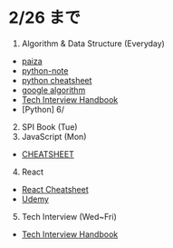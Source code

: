 # 2/26 まで

1. Algorithm & Data Structure (Everyday)

- [paiza](https://paiza.jp/challenges)
- [python-note](python-algorithm\python-notes.md)
- [python cheatsheet](python-algorithm\python_cheat_sheet.pdf)
- [google algorithm](https://techdevguide.withgoogle.com/paths/data-structures-and-algorithms/)
- [Tech Interview Handbook](https://www.techinterviewhandbook.org/introduction)
- [Python] 
 6/  
2. SPI Book (Tue)
3. JavaScript (Mon)

- [CHEATSHEET](javascript-interview-questions\README.md)

4. React

- [React Cheatsheet](https://www.freecodecamp.org/news/react-cheatsheet-with-real-world-examples/)
- [Udemy](https://www.udemy.com/course/react-the-complete-guide-incl-redux/learn/lecture/25601588?start=21#overview)

5. Tech Interview (Wed~Fri)

- [Tech Interview Handbook](https://www.techinterviewhandbook.org/introduction)
